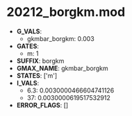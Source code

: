 # 20212_borgkm.mod

- **G_VALS**:
  - gkmbar_borgkm: 0.003
- **GATES**:
  - m: 1
- **SUFFIX**: borgkm
- **GMAX_NAME**: gkmbar_borgkm
- **STATES**: ['m']
- **I_VALS**:
  - 6.3: 0.0030000466604741126
  - 37: 0.0030000619517532912
- **ERROR_FLAGS**: []
